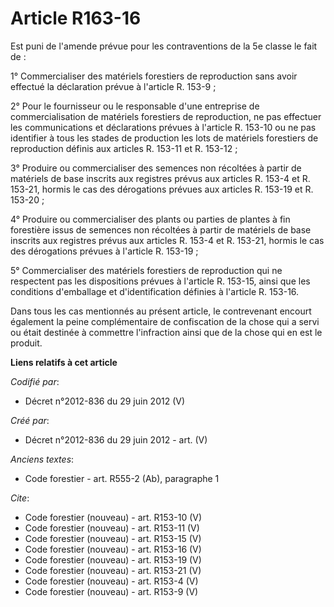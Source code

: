 # Article R163-16

Est puni de l'amende prévue pour les contraventions de la 5e classe le fait de :

1° Commercialiser des matériels forestiers de reproduction sans avoir effectué la déclaration prévue à l'article R. 153-9 ;

2° Pour le fournisseur ou le responsable d'une entreprise de commercialisation de matériels forestiers de reproduction, ne
pas effectuer les communications et déclarations prévues à l'article R. 153-10 ou ne pas identifier à tous les stades de
production les lots de matériels forestiers de reproduction définis aux articles R. 153-11 et R. 153-12 ;

3° Produire ou commercialiser des semences non récoltées à partir de matériels de base inscrits aux registres prévus aux
articles R. 153-4 et R. 153-21, hormis le cas des dérogations prévues aux articles R. 153-19 et R. 153-20 ;

4° Produire ou commercialiser des plants ou parties de plantes à fin forestière issus de semences non récoltées à partir de
matériels de base inscrits aux registres prévus aux articles R. 153-4 et R. 153-21, hormis le cas des dérogations prévues à
l'article R. 153-19 ;

5° Commercialiser des matériels forestiers de reproduction qui ne respectent pas les dispositions prévues à l'article R.
153-15, ainsi que les conditions d'emballage et d'identification définies à l'article R. 153-16.

Dans tous les cas mentionnés au présent article, le contrevenant encourt également la peine complémentaire de confiscation de
la chose qui a servi ou était destinée à commettre l'infraction ainsi que de la chose qui en est le produit.

**Liens relatifs à cet article**

_Codifié par_:

  - Décret n°2012-836 du 29 juin 2012 (V)

_Créé par_:

  - Décret n°2012-836 du 29 juin 2012 - art. (V)

_Anciens textes_:

  - Code forestier - art. R555-2 (Ab), paragraphe 1

_Cite_:

  - Code forestier (nouveau) - art. R153-10 (V)
  - Code forestier (nouveau) - art. R153-11 (V)
  - Code forestier (nouveau) - art. R153-15 (V)
  - Code forestier (nouveau) - art. R153-16 (V)
  - Code forestier (nouveau) - art. R153-19 (V)
  - Code forestier (nouveau) - art. R153-21 (V)
  - Code forestier (nouveau) - art. R153-4 (V)
  - Code forestier (nouveau) - art. R153-9 (V)
